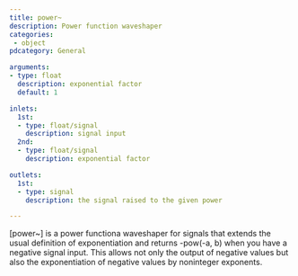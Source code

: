 ```yaml
---
title: power~
description: Power function waveshaper
categories:
 - object
pdcategory: General

arguments:
- type: float
  description: exponential factor
  default: 1

inlets:
  1st:
  - type: float/signal
    description: signal input
  2nd:
  - type: float/signal
    description: exponential factor

outlets:
  1st:
  - type: signal
    description: the signal raised to the given power

---
```


[power~] is a power functiona waveshaper for signals that extends the usual definition of exponentiation and returns -pow(-a, b) when you have a negative signal input. This allows not only the output of negative values but also the exponentiation of negative values by noninteger exponents.


